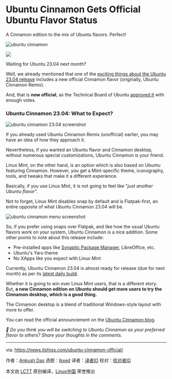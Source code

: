 [#]: subject: "Ubuntu Cinnamon Gets Official Ubuntu Flavor Status"
[#]: via: "https://news.itsfoss.com/ubuntu-cinnamon-official/"
[#]: author: "Ankush Das https://news.itsfoss.com/author/ankush/"
[#]: collector: "lkxed"
[#]: translator: " "
[#]: reviewer: " "
[#]: publisher: " "
[#]: url: " "

Ubuntu Cinnamon Gets Official Ubuntu Flavor Status
======

A Cinnamon edition to the mix of Ubuntu flavors. Perfect!

![ubuntu cinnamon][1]

![][2]

Waiting for Ubuntu 23.04 next month?

Well, we already mentioned that one of the [exciting things about the Ubuntu 23.04 release][3] includes a new official Cinnamon flavor (originally, Ubuntu Cinnamon Remix).

And, that is **now official**, as the Technical Board of Ubuntu [approved it][4] with enough votes.

### Ubuntu Cinnamon 23.04: What to Expect?

![ubuntu cinnamon 23.04 screenshot][5]

If you already used Ubuntu Cinnamon Remix (unofficial) earlier, you may have an idea of how they approach it.

Nevertheless, if you wanted an Ubuntu flavor and Cinnamon desktop, without numerous special customizations, Ubuntu Cinnamon is your friend.

Linux Mint, on the other hand, is an option which is also based on Ubuntu featuring Cinnamon. However, you get a Mint-specific theme, iconography, tools, and tweaks that make it a different experience.

Basically, if you use Linux Mint, it is not going to feel like "_just another Ubuntu flavor_".

Not to forget, Linux Mint disables snap by default and is Flatpak-first, an entire opposite of what Ubuntu Cinnamon 23.04 will be.

![ubuntu cinnamon menu screenshot][6]

So, if you prefer using snaps over Flatpak, and like how the usual Ubuntu flavors work on your system, Ubuntu Cinnamon is a nice addition. Some other points to note about this release include:

- Pre-installed apps like [Synaptic Package Manager][7], LibreOffice, etc.
- Ubuntu's Yaru theme
- No XApps like you expect with Linux Mint

Currently, Ubuntu Cinnamon 23.04 is almost ready for release (due for next month) as per its [latest daily build][8].

Whether it is going to win over Linux Mint users, that is a different story. But, **a new Cinnamon edition on Ubuntu should get more users to try the Cinnamon desktop, which is a good thing.**

The Cinnamon desktop is a blend of traditional Windows-style layout with more to offer.

You can read the official announcement on the [Ubuntu Cinnamon blog][9].

_💬 Do you think you will be switching to Ubuntu Cinnamon as your preferred flavor to others? Share your thoughts in the comments._

--------------------------------------------------------------------------------

via: https://news.itsfoss.com/ubuntu-cinnamon-official/

作者：[Ankush Das][a]
选题：[lkxed][b]
译者：[译者ID](https://github.com/译者ID)
校对：[校对者ID](https://github.com/校对者ID)

本文由 [LCTT](https://github.com/LCTT/TranslateProject) 原创编译，[Linux中国](https://linux.cn/) 荣誉推出

[a]: https://news.itsfoss.com/author/ankush/
[b]: https://github.com/lkxed/
[1]: https://news.itsfoss.com/content/images/size/w1304/2023/03/ubuntu-cinnamon-official-flavour.png
[2]: https://news.itsfoss.com/content/images/2023/03/linux-mega-packt.webp
[3]: https://news.itsfoss.com/ubuntu-23-04/
[4]: https://lists.ubuntu.com/archives/technical-board/2023-March/002725.html?ref=its-foss-news
[5]: https://news.itsfoss.com/content/images/2023/03/ubuntu-cinnamon-home.jpg
[6]: https://news.itsfoss.com/content/images/2023/03/ubuntu-cinnamon-menu.jpg
[7]: https://itsfoss.com/synaptic-package-manager/?ref=its-foss-news
[8]: https://cdimage.ubuntu.com/ubuntucinnamon/daily-live/current/?ref=its-foss-news
[9]: https://ubuntucinnamon.org/ubuntu-cinnamon-flavor-status-announcement/?ref=its-foss-news